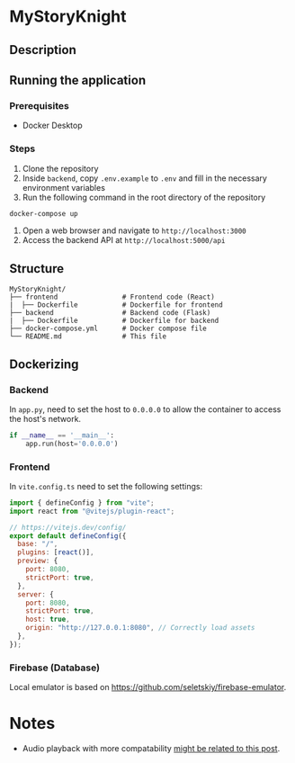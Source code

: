 # MyStoryKnight

## Description

## Running the application

### Prerequisites
- Docker Desktop

### Steps
1. Clone the repository
2. Inside `backend`, copy `.env.example` to `.env` and fill in the necessary environment variables
3. Run the following command in the root directory of the repository
```bash
docker-compose up
```
1. Open a web browser and navigate to `http://localhost:3000`
2. Access the backend API at `http://localhost:5000/api`

## Structure
```
MyStoryKnight/
├── frontend                # Frontend code (React)
|  ├── Dockerfile           # Dockerfile for frontend
├── backend                 # Backend code (Flask)
|  ├── Dockerfile           # Dockerfile for backend
├── docker-compose.yml      # Docker compose file
└── README.md               # This file
```

## Dockerizing
### Backend
In `app.py`, need to set the host to `0.0.0.0` to allow the container to access the host's network.
```python
if __name__ == '__main__':
    app.run(host='0.0.0.0')
```

### Frontend
In `vite.config.ts` need to set the following settings:
```javascript
import { defineConfig } from "vite";
import react from "@vitejs/plugin-react";

// https://vitejs.dev/config/
export default defineConfig({
  base: "/",
  plugins: [react()],
  preview: {
    port: 8080,
    strictPort: true,
  },
  server: {
    port: 8080,
    strictPort: true,
    host: true,
    origin: "http://127.0.0.1:8080", // Correctly load assets
  },
});
```
### Firebase (Database)
Local emulator is based on https://github.com/seletskiy/firebase-emulator.

# Notes
- Audio playback with more compatability [might be related to this post](https://anvil.works/forum/t/how-to-play-streaming-audio-as-it-arrives/18743/2).